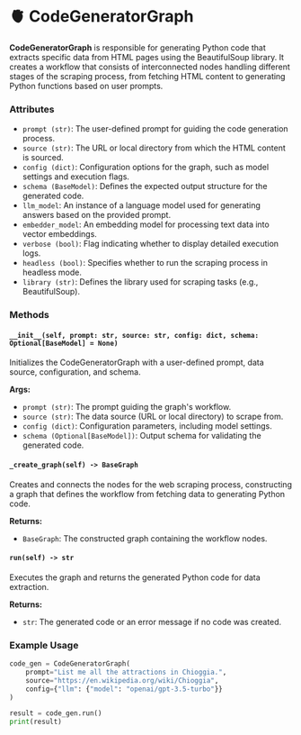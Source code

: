# 🫀 CodeGeneratorGraph

**CodeGeneratorGraph** is responsible for generating Python code that extracts specific data from HTML pages using the BeautifulSoup library. It creates a workflow that consists of interconnected nodes handling different stages of the scraping process, from fetching HTML content to generating Python functions based on user prompts.

### Attributes

- `prompt (str)`: The user-defined prompt for guiding the code generation process.
- `source (str)`: The URL or local directory from which the HTML content is sourced.
- `config (dict)`: Configuration options for the graph, such as model settings and execution flags.
- `schema (BaseModel)`: Defines the expected output structure for the generated code.
- `llm_model`: An instance of a language model used for generating answers based on the provided prompt.
- `embedder_model`: An embedding model for processing text data into vector embeddings.
- `verbose (bool)`: Flag indicating whether to display detailed execution logs.
- `headless (bool)`: Specifies whether to run the scraping process in headless mode.
- `library (str)`: Defines the library used for scraping tasks (e.g., BeautifulSoup).

### Methods

#### `__init__(self, prompt: str, source: str, config: dict, schema: Optional[BaseModel] = None)`
Initializes the CodeGeneratorGraph with a user-defined prompt, data source, configuration, and schema.

**Args:**
- `prompt (str)`: The prompt guiding the graph's workflow.
- `source (str)`: The data source (URL or local directory) to scrape from.
- `config (dict)`: Configuration parameters, including model settings.
- `schema (Optional[BaseModel])`: Output schema for validating the generated code.

#### `_create_graph(self) -> BaseGraph`
Creates and connects the nodes for the web scraping process, constructing a graph that defines the workflow from fetching data to generating Python code.

**Returns:**
- `BaseGraph`: The constructed graph containing the workflow nodes.

#### `run(self) -> str`
Executes the graph and returns the generated Python code for data extraction.

**Returns:**
- `str`: The generated code or an error message if no code was created.

### Example Usage

```python
code_gen = CodeGeneratorGraph(
    prompt="List me all the attractions in Chioggia.",
    source="https://en.wikipedia.org/wiki/Chioggia",
    config={"llm": {"model": "openai/gpt-3.5-turbo"}}
)

result = code_gen.run()
print(result)
